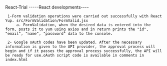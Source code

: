 React-Trial
-----React developments---- 

     1-Form validation operations were carried out successfully with React Yup. src/FormValidation/FormValid.jsx
         a. FormValidation, when the desired data is entered into the form, posts it to yum using axios and in return prints the "id", "email", "name", "password" data to the console.

     2- Google oAuth codes have been updated. After the necessary information is given to the API provider, the approval process will begin and if it passes the approval process successfully, the API will be ready for use.oAuth script code is available in comments in index.html